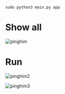 ```
sudo python3 main.py app
```

# Show all
![pinghim](https://user-images.githubusercontent.com/86805843/186752187-b3240c62-55bb-401e-8f3a-5ac8ea995ea5.png)

# Run

![pinghim2](https://user-images.githubusercontent.com/86805843/186752200-bf5b5771-866a-4779-b14f-6286db3332e2.png)

![pinghim3](https://user-images.githubusercontent.com/86805843/186752207-2d8afb70-4f67-4ac7-999c-6ddf77a0c7fa.png)
